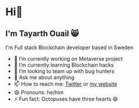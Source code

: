 # Hi👋
## I'm Tayarth Ouail 😸

I'm Full stack Blockchain developer based in Sweden

- 🔭 I’m currently working on Metaverse project
- 🌱 I’m currently learning Blockchain hacks
- 👯 I’m looking to team up with bug hunters
- 💬 Ask me about anything
- 📫 How to reach me: [Twitter](https://twitter.com/Tayarthouail) or [my website](https://www.tayarthouail.com/)
- 😄 Pronouns: he/him
- ⚡ Fun fact: Octopuses have three hearts 😄

